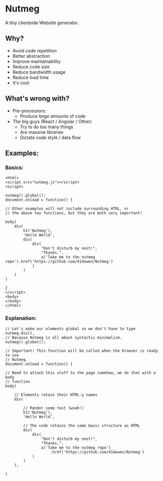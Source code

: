 # Nutmeg
A tiny clientside Website generator.

## Why?

* Avoid code repetition
* Better abstraction
* Improve maintainability
* Reduce code size
* Reduce bandwidth usage
* Reduce load time
* It's cool

## What's wrong with?

* Pre-processors:
	* Produce *large* amounts of code
* The big guys (React / Angular / Other)
	* Try to do too many things
	* Are massive libraries
	* Dictate code style / data flow

## Examples:

### Basics:

```
<html>
<script src="nutmeg.js"></script>
<script>

nutmeg().global();
document.onload = function() {

// Other examples will not include surrounding HTML, or
// the above two functions, but they are both very important!

body(
	div(
		h1('Nutmeg'),
		'Hello World',
		div(
			div(
				"Don't disturb my nest!",
				"Thanks.",
				a('Take me to the nutmeg repo').href('https://github.com/414owen/Nutmeg')
			)
		)
	)
)

}
</script>
<body>
</body>
</html>
```

### Explanation:

```
// Let's make our elements global so we don't have to type nutmeg.div(), 
// Because Nutmeg is all about syntactic minimalism.
nutmeg().global();

// Important! This function will be called when the browser is ready to use
// Nutmeg.
document.onload = function() {

// Need to attach this stuff to the page somehow, we do that with a body 
// function
body(

	// Elements retain their HTML-y names
	div(

		// Render some text (woah!)
		h1('Nutmeg'),
		'Hello World',

		// The code retains the same basic structure as HTML
		div(
			div(
				"Don't disturb my nest!",
				"Thanks.",
				a('Take me to the nutmeg repo')
                    .href('https://github.com/414owen/Nutmeg')
			)
		)
	),

)
```

